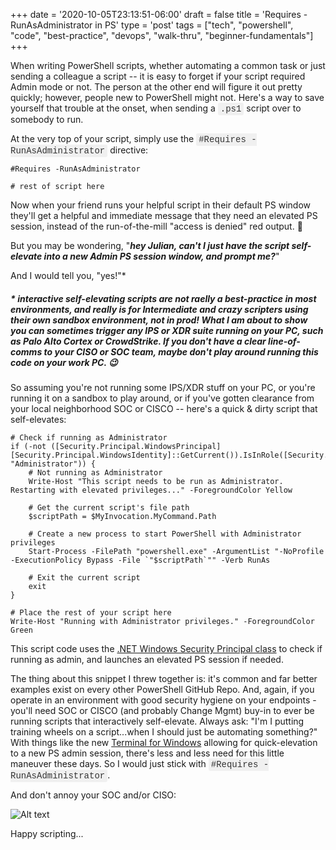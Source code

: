 +++
date = '2020-10-05T23:13:51-06:00'
draft = false
title = 'Requires -RunAsAdministrator in PS'
type = 'post'
tags = ["tech", "powershell", "code", "best-practice", "devops", "walk-thru", "beginner-fundamentals"]
+++

<style>
/* Base style for code blocks */
.code-block {
    padding: 15px;                    /* Padding around the code */
    font-family: 'Courier New', Courier, monospace; /* Monospace font */
    white-space: pre-wrap;            /* Preserve whitespace and wrap lines */
    border-radius: 5px;               /* Rounded corners */
    overflow-x: auto;                 /* Horizontal scroll if needed */
    margin: 20px 0;                   /* Vertical spacing */
    /* Default colors (light mode) */
    background-color: #f5f5f5;        /* Light gray background */
    border: 1px solid #ddd;           /* Light border */
    color: #333;                      /* Dark text for readability */
}

/* Style for inline monospace text */
.mono {
    font-family: 'Courier New', Courier, monospace; /* Monospace font */
    background-color: #f0f0f0;        /* Light background to highlight */
    padding: 2px 4px;                  /* Padding around text */
    border-radius: 3px;                /* Rounded corners */
}

/* Dark mode overrides for code blocks */
@media (prefers-color-scheme: dark) {
    .code-block {
        background-color: #2d2d2d;    /* Dark background */
        border: 1px solid #555;        /* Darker border */
        color: #f8f8f2;                /* Light text for readability */
    }

    .mono {
        background-color: #3c3c3c;     /* Darker background for inline code */
        color: #f8f8f2;                /* Light text */
    }
}

/* Optional: Light mode overrides (for explicitness) */
@media (prefers-color-scheme: light) {
    .code-block {
        background-color: #f5f5f5;     /* Light gray background */
        border: 1px solid #ddd;        /* Light border */
        color: #333;                   /* Dark text */
    }

    .mono {
        background-color: #f0f0f0;     /* Light background */
        color: #333;                   /* Dark text */
    }
}
</style>

When writing PowerShell scripts, whether automating a common task or just sending a colleague a script -- it is easy to forget if your script required Admin mode or not.  The person at the other end will figure it out pretty quickly; however, people new to PowerShell might not.  Here's a way to save yourself that trouble at the onset, when sending a <span class="mono">.ps1</span> script over to somebody to run.   <br />

At the very top of your script, simply use the <span class="mono">#Requires -RunAsAdministrator</span> directive:
 
~~~
#Requires -RunAsAdministrator
 
# rest of script here

~~~

Now when your friend runs your helpful script in their default PS window they'll get a helpful and immediate message that they need an elevated PS session, instead of the run-of-the-mill "access is denied" red output.  🙂 <br />

But you may be wondering, "***hey Julian, can't I just have the script self-elevate into a new Admin PS session window, and prompt me?***" <br />

And I would tell you, "yes!"*

##### * interactive self-elevating scripts are not raelly a best-practice in most environments, and really is for Intermediate and crazy scripters using their own sandbox environment, not in prod!  What I am about to show you can sometimes trigger any IPS or XDR suite running on your PC, such as Palo Alto Cortex or CrowdStrike. If you don't have a clear line-of-comms to your CISO or SOC team, maybe ***don't*** play around running this code on your work PC.  😉  <br />

So assuming you're not running some IPS/XDR stuff on your PC, or you're running it on a sandbox to play around, or if you've gotten clearance from your local neighborhood SOC or CISCO -- here's a quick & dirty script that self-elevates: <br />

~~~
# Check if running as Administrator
if (-not ([Security.Principal.WindowsPrincipal] [Security.Principal.WindowsIdentity]::GetCurrent()).IsInRole([Security.Principal.WindowsBuiltInRole] "Administrator")) {
    # Not running as Administrator
    Write-Host "This script needs to be run as Administrator. Restarting with elevated privileges..." -ForegroundColor Yellow

    # Get the current script's file path
    $scriptPath = $MyInvocation.MyCommand.Path

    # Create a new process to start PowerShell with Administrator privileges
    Start-Process -FilePath "powershell.exe" -ArgumentList "-NoProfile -ExecutionPolicy Bypass -File `"$scriptPath`"" -Verb RunAs

    # Exit the current script
    exit
}

# Place the rest of your script here
Write-Host "Running with Administrator privileges." -ForegroundColor Green

~~~

This script code uses the [.NET Windows Security Principal class](https://learn.microsoft.com/en-us/dotnet/api/system.security.principal.windowsidentity?view=net-9.0) to check if running as admin, and launches an elevated PS session if needed. <br />

The thing about this snippet I threw together is: it's common and far better examples exist on every other PowerShell GitHub Repo. And, again, if you operate in an environment with good security hygiene on your endpoints - you'll need SOC or CISCO (and probably Change Mgmt) buy-in to ever be running scripts that interactively self-elevate. Always ask: "I'm I putting training wheels on a script...when I should just be automating something?"  With things like the new [Terminal for Windows](https://learn.microsoft.com/en-us/windows/terminal/) allowing for quick-elevation to a new PS admin session, there's less and less need for this little maneuver these days. So I would just stick with <span class="mono">#Requires -RunAsAdministrator</span>.   <br />

And don't annoy your SOC and/or CISO: 

<img src="https://julianwest.me/Blog/posts/images/gonna-cost-us.jpg" alt="Alt text">


Happy scripting...
